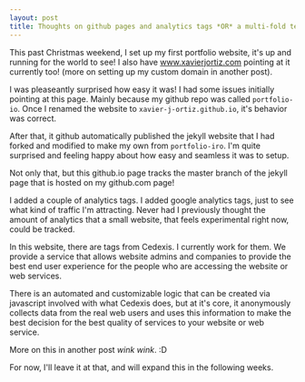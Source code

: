 ```yaml
---
layout: post
title: Thoughts on github pages and analytics tags *OR* a multi-fold teaser for other future posts!
---
```


This past Christmas weekend, I set up my first portfolio website, it's up and running for the world to see! I also have www.xavierjortiz.com pointing at it currently too! (more on setting up my custom domain in another post).

I was pleaseantly surprised how easy it was! I had some issues initially pointing at this page. Mainly because my github repo was called `portfolio-io`. Once I renamed the website to `xavier-j-ortiz.github.io`, it's behavior was correct.

After that, it github automatically published the jekyll website that I had forked and modified to make my own from `portfolio-iro`. I'm quite surprised and feeling happy about how easy and seamless it was to setup.

Not only that, but this github.io page tracks the master branch of the jekyll page that is hosted on my github.com page!

I added a couple of analytics tags. I added google analytics tags, just to see what kind of traffic I'm attracting. Never had I previously thought the amount of analytics that a small website, that feels experimental right now, could be tracked.

In this website, there are tags from Cedexis. I currently work for them. We provide a service that allows website admins and companies to provide the best end user experience for the people who are accessing the website or web services.

There is an automated and customizable logic that can be created via javascript involved with what Cedexis does, but at it's core, it anonymously collects data from the real web users and uses this information to make the best decision for the best quality of services to your website or web service.

More on this in another post *wink* *wink*. :D

For now, I'll leave it at that, and will expand this in the following weeks.